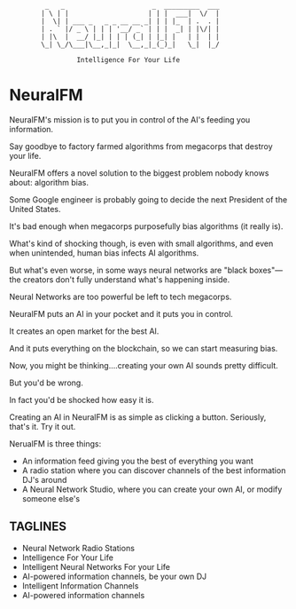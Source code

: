 

             _   _                      _  _________  ___
            | \ | |                    | | |  ___|  \/  |
            |  \| | ___ _   _ _ __ __ _| | | |_  | .  . |
            | . ` |/ _ \ | | | '__/ _` | | |  _| | |\/| |
            | |\  |  __/ |_| | | | (_| | |_| |   | |  | |
            \_| \_/\___|\__,_|_|  \__,_|_(_)_|   \_|  |_/
                                                         
                     Intelligence For Your Life                                                         


# NeuralFM

NeuralFM's mission is to put you in control of the AI's feeding you information.

Say goodbye to factory farmed algorithms from megacorps that destroy your life.

NeuralFM offers a novel solution to the biggest problem nobody knows about: algorithm bias.

Some Google engineer is probably going to decide the next President of the United States.

It's bad enough when megacorps purposefully bias algorithms (it really is).

What's kind of shocking though, is even with small algorithms, and even when unintended, human bias infects AI algorithms.

But what's even worse, in some ways neural networks are "black boxes"—the creators don't fully understand what's happening inside.

Neural Networks are too powerful be left to tech megacorps.

NeuralFM puts an AI in your pocket and it puts you in control.

It creates an open market for the best AI.

And it puts everything on the blockchain, so we can start measuring bias.

Now, you might be thinking....creating your own AI sounds pretty difficult.

But you'd be wrong.

In fact you'd be shocked how easy it is.

Creating an AI in NeuralFM is as simple as clicking a button. Seriously, that's it. Try it out.

NerualFM is three things:
- An information feed giving you the best of everything you want
- A radio station where you can discover channels of the best information DJ's around
- A Neural Network Studio, where you can create your own AI, or modify someone else's

## TAGLINES
- Neural Network Radio Stations
- Intelligence For Your Life
- Intelligent Neural Networks For your Life
- AI-powered information channels, be your own DJ
- Intelligent Information Channels
- AI-powered information channels

